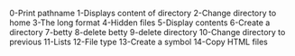 0-Print pathname
1-Displays content of directory
2-Change directory to home
3-The long format
4-Hidden files
5-Display contents
6-Create a directory
7-betty
8-delete betty
9-delete directory
10-Change directory to previous
11-Lists
12-File type
13-Create a symbol
14-Copy HTML files
